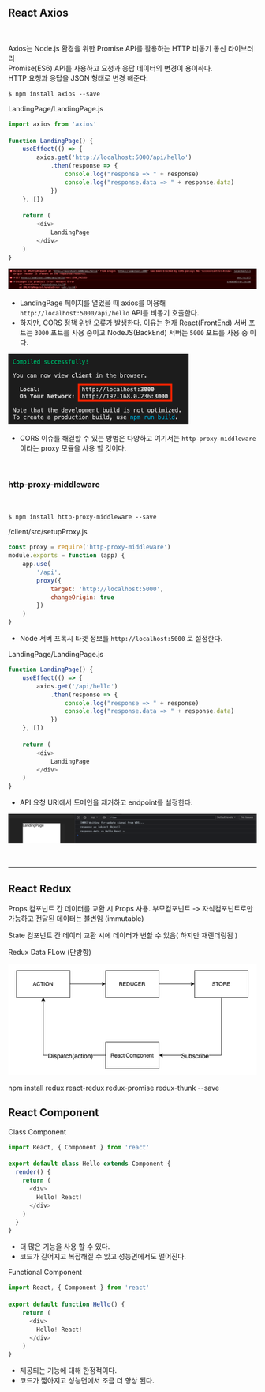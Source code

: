 ## React Axios

<br>

Axios는 Node.js 환경을 위한 Promise API를 활용하는 HTTP 비동기 통신 라이브러리 <br>
Promise(ES6) API를 사용하고 요청과 응답 데이터의 변경이 용이하다.<br>
HTTP 요청과 응답을 JSON 형태로 변경 해준다. <br>

```
$ npm install axios --save
```
LandingPage/LandingPage.js
```js
import axios from 'axios'

function LandingPage() {
    useEffect(() => {
        axios.get('http://localhost:5000/api/hello')
            .then(response => {
                console.log("response => " + response)
                console.log("response.data => " + response.data)
            })
    }, [])

    return (
        <div>
            LandingPage
        </div>
    )
}
```

![](img/2021-07-06_react01.png)

* LandingPage 페이지를 열었을 때 axios를 이용해 `http://localhost:5000/api/hello` API를 비동기 호출한다.
* 하지만, CORS 정책 위반 오류가 발생한다. 이유는 현재 React(FrontEnd) 서버 포트는 `3000` 포트를 사용 중이고 NodeJS(BackEnd) 서버는 `5000` 포트를 사용 중 이다.<br>  
  
![](img/2021-07-06_react02.png)

* CORS 이슈를 해결할 수 있는 방법은 다양하고 여기서는 `http-proxy-middleware` 이라는 proxy 모듈을 사용 할 것이다.

<br>

### http-proxy-middleware

<br>

```
$ npm install http-proxy-middleware --save
```

/client/src/setupProxy.js
```js
const proxy = require('http-proxy-middleware')
module.exports = function (app) {
    app.use(
        '/api',
        proxy({
            target: 'http://localhost:5000',
            changeOrigin: true
        })
    )
}
```
* Node 서버 프록시 타겟 정보를 `http://localhost:5000` 로 설정한다.

LandingPage/LandingPage.js
```js
function LandingPage() {
    useEffect(() => {
        axios.get('/api/hello')
            .then(response => {
                console.log("response => " + response)
                console.log("response.data => " + response.data)
            })
    }, [])

    return (
        <div>
            LandingPage
        </div>
    )
}
```
* API 요청 URI에서 도메인을 제거하고 endpoint를 설정한다.

![](img/2021-07-06_react03.png)

<br>

<hr>

## React Redux

Props
컴포넌트 간 데이터를 교환 시 Props 사용.
부모컴포넌트 -> 자식컴포넌트로만 가능하고 전달된 데이터는 불변임 (immutable)

State
컴포넌트 간 데이터 교환 시에 데이터가 변할 수 있음( 하지만 재렌더링됨 )



Redux Data FLow (단방향)

![](img/2021-07-06_react04.png)

npm install redux react-redux redux-promise redux-thunk --save

## React Component

Class Component

```js
import React, { Component } from 'react'

export default class Hello extends Component {
  render() {
    return (
      <div>
        Hello! React!
      </div>
    )
  }
}
```
* 더 많은 기능을 사용 할 수 있다.
* 코드가 길어지고 복잡해질 수 있고 성능면에서도 떨어진다.

Functional Component

```js
import React, { Component } from 'react'

export default function Hello() {
    return (
      <div>
        Hello! React!
      </div>
    )
}
```

* 제공되는 기능에 대해 한정적이다.
* 코드가 짧아지고 성능면에서 조금 더 향상 된다.